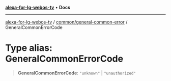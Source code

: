 [**alexa-for-lg-webos-tv**](../../../README.md) • **Docs**

***

[alexa-for-lg-webos-tv](../../../modules.md) / [common/general-common-error](../README.md) / GeneralCommonErrorCode

# Type alias: GeneralCommonErrorCode

> **GeneralCommonErrorCode**: `"unknown"` \| `"unauthorized"`

